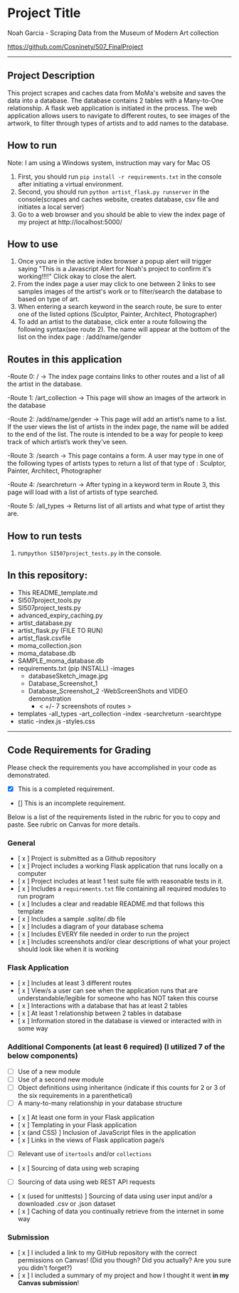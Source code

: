 # Project Title

Noah Garcia - Scraping Data from the Museum of Modern Art collection



https://github.com/Cosninety/507_FinalProject

---

## Project Description

This project scrapes and caches data from MoMa's website and saves the data into a database. The database contains 2 tables with a Many-to-One relationship. A flask web application is initiated in the process. The web application allows users to navigate to different routes, to see images of the artwork, to filter through types of artists and to add names to the database.

## How to run
Note: I am using a Windows system, instruction may vary for Mac OS

1. First, you should run `pip install -r requirements.txt` in the console after initiating a virtual environment.
2. Second, you should run `python artist_flask.py runserver` in the console(scrapes and caches website, creates database, csv file and initiates a local server)
3. Go to a web browser and you should be able to view the index page of my project at http://localhost:5000/

## How to use

1. Once you are in the active index browser a popup alert will trigger saying "This is a Javascript Alert for Noah's project to confirm it's working!!!!" Click okay to close the alert.
2. From the index page a user may click to one between 2 links to see samples images of the artist's work or to filter/search the database to based on type of art.
3. When entering a search keyword in the search route, be sure to enter one of the listed options (Sculptor, Painter, Architect, Photographer)
4. To add an artist to the database, click enter a route following the following syntax(see route 2). The name will appear at the bottom of the list on the index page : /add/name/gender

## Routes in this application

-Route 0: / →  The index page contains links to other routes and a list of all the artist in the database.

-Route 1: /art_collection →   This page will show an images of the artwork in the database

-Route 2: /add/name/gender → This page will add an artist’s name to a list. If the user views the list of artists in the index page, the name will be added to the end of the list.  The route is intended to be a way for people to keep track of which artist’s work they’ve seen.

-Route 3: /search   → This page contains a form. A user may type in one of the following types of artists types to return a list of that type of : Sculptor, Painter, Architect, Photographer

-Route 4: /searchreturn  → After typing in a keyword term in Route 3, this page will load with a list of artists of type searched.

-Route 5: /all_types → Returns list of all artists and what type of artist they are.

## How to run tests
1. run`python SI507project_tests.py` in the console.


## In this repository:
- This README_template.md
- SI507project_tools.py
- SI507project_tests.py
- advanced_expiry_caching.py
- artist_database.py
- artist_flask.py (FILE TO RUN)
- artist_flask.csvfile
- moma_collection.json
- moma_database.db
- SAMPLE_moma_database.db
- requirements.txt (pip INSTALL)
-images
    - databaseSketch_image.jpg
    - Database_Screenshot_1
    - Database_Screenshot_2
    -WebScreenShots and VIDEO demonstration
        - < +/- 7 screenshots of routes >
- templates
    -all_types
    -art_collection
    -index
    -searchreturn
    -searchtype
- static
  -index.js
  -styles.css
---
## Code Requirements for Grading
Please check the requirements you have accomplished in your code as demonstrated.
- [x] This is a completed requirement.
- [] This is an incomplete requirement.

Below is a list of the requirements listed in the rubric for you to copy and paste.  See rubric on Canvas for more details.

### General
- [ x ] Project is submitted as a Github repository
- [ x ] Project includes a working Flask application that runs locally on a computer
- [ x ] Project includes at least 1 test suite file with reasonable tests in it.
- [ x ] Includes a `requirements.txt` file containing all required modules to run program
- [ x ] Includes a clear and readable README.md that follows this template
- [ x ] Includes a sample .sqlite/.db file
- [ x ] Includes a diagram of your database schema
- [ x ] Includes EVERY file needed in order to run the project
- [ x ] Includes screenshots and/or clear descriptions of what your project should look like when it is working

### Flask Application
- [ x ] Includes at least 3 different routes
- [ x ] View/s a user can see when the application runs that are understandable/legible for someone who has NOT taken this course
- [ x ] Interactions with a database that has at least 2 tables
- [ x ] At least 1 relationship between 2 tables in database
- [ x ] Information stored in the database is viewed or interacted with in some way

### Additional Components (at least 6 required) (I utilized 7 of the below components)
- [ ] Use of a new module
- [ ] Use of a second new module
- [ ] Object definitions using inheritance (indicate if this counts for 2 or 3 of the six requirements in a parenthetical)
- [ ] A many-to-many relationship in your database structure
- [ x ] At least one form in your Flask application
- [ x ] Templating in your Flask application
- [ x (and CSS) ] Inclusion of JavaScript files in the application
- [ x ] Links in the views of Flask application page/s
- [ ] Relevant use of `itertools` and/or `collections`
- [ x ] Sourcing of data using web scraping
- [ ] Sourcing of data using web REST API requests
- [ x (used for unittests) ] Sourcing of data using user input and/or a downloaded .csv or .json dataset
- [ x ] Caching of data you continually retrieve from the internet in some way

### Submission
- [ x ] I included a link to my GitHub repository with the correct permissions on Canvas! (Did you though? Did you actually? Are you sure you didn't forget?)
- [ x ] I included a summary of my project and how I thought it went **in my Canvas submission**!

